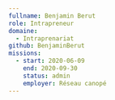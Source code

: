 ```yaml
---
fullname: Benjamin Berut
role: Intrapreneur
domaine:
  - Intraprenariat
github: BenjaminBerut
missions:
  - start: 2020-06-09
    end: 2020-09-30
    status: admin
    employer: Réseau canopé
---
```

